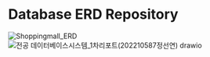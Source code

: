 # Database ERD Repository
![Shoppingmall_ERD](https://user-images.githubusercontent.com/122347045/230897540-1304a500-2a52-43ef-b311-c6430f59c536.png)
![전공 데이터베이스시스템_1차리포트(202210587정선연) drawio](https://user-images.githubusercontent.com/122347045/230897841-e980a62b-d64c-4a40-93f8-e0f78e0c5470.png)
